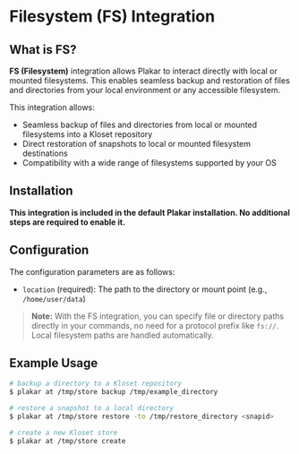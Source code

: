# Filesystem (FS) Integration

## What is FS?

**FS (Filesystem)** integration allows Plakar to interact directly with local or mounted filesystems. This enables seamless backup and restoration of files and directories from your local environment or any accessible filesystem.

This integration allows:

- Seamless backup of files and directories from local or mounted filesystems into a Kloset repository
- Direct restoration of snapshots to local or mounted filesystem destinations
- Compatibility with a wide range of filesystems supported by your OS

## Installation

**This integration is included in the default Plakar installation. No additional steps are required to enable it.**

## Configuration

The configuration parameters are as follows:

- `location` (required): The path to the directory or mount point (e.g., `/home/user/data`)
> **Note:** With the FS integration, you can specify file or directory paths directly in your commands, no need for a protocol prefix like `fs://`. Local filesystem paths are handled automatically.

## Example Usage

```bash
# backup a directory to a Kloset repository
$ plakar at /tmp/store backup /tmp/example_directory

# restore a snapshot to a local directory
$ plakar at /tmp/store restore -to /tmp/restore_directory <snapid>

# create a new Kloset store
$ plakar at /tmp/store create
```

[plakar]: https://github.com/PlakarKorp/plakar
